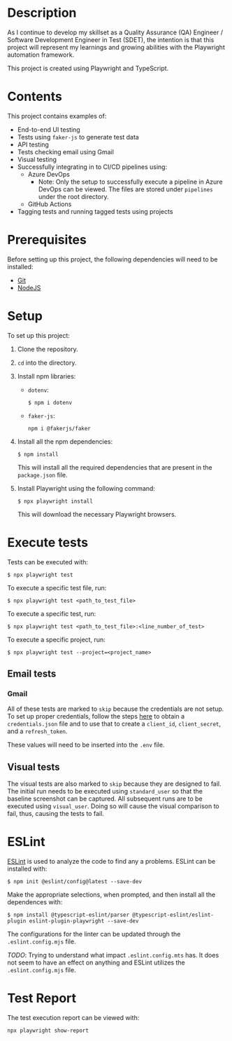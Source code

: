 # Description
As I continue to develop my skillset as a Quality Assurance (QA) Engineer / Software Development Engineer in Test (SDET), the intention is that this project will represent my learnings and growing abilities with the Playwright automation framework.

This project is created using Playwright and TypeScript.

# Contents
This project contains examples of:
* End-to-end UI testing
* Tests using `faker-js` to generate test data
* API testing
* Tests checking email using Gmail
* Visual testing
* Successfully integrating in to CI/CD pipelines using:
  * Azure DevOps
    * Note: Only the setup to successfully execute a pipeline in Azure DevOps can be viewed. The files are stored under `pipelines` under the root directory. 
  * GitHub Actions
* Tagging tests and running tagged tests using projects

# Prerequisites
Before setting up this project, the following dependencies will need to be installed:
* [Git](https://git-scm.com/)
* [NodeJS](https://nodejs.org/)

# Setup
To set up this project:
1. Clone the repository.
2. `cd` into the directory.
3. Install npm libraries:
   * `dotenv`:
     ```
     $ npm i dotenv
     ```
   * `faker-js`:
     ```
     npm i @fakerjs/faker
     ```
4. Install all the npm dependencies:
   ```
   $ npm install
   ```
   This will install all the required dependencies that are present in the `package.json` file.

5. Install Playwright using the following command:
   ```
   $ npx playwright install
   ```
   This will download the necessary Playwright browsers.

# Execute tests
Tests can be executed with:
```
$ npx playwright test
```

To execute a specific test file, run:
```
$ npx playwright test <path_to_test_file>
```

To execute a specific test, run:
```
$ npx playwright test <path_to_test_file>:<line_number_of_test>
```

To execute a specific project, run:
```
$ npx playwright test --project=<project_name>
```

## Email tests
### Gmail
All of these tests are marked to `skip` because the credentials are not setup. To set up proper credentials, follow the steps [here](https://hackernoon.com/how-to-read-gmail-emails-with-playwright) to obtain a `credentials.json` file and to use that to create a `client_id`, `client_secret`, and a `refresh_token`.

These values will need to be inserted into the `.env` file.

## Visual tests
The visual tests are also marked to `skip` because they are designed to fail. The initial run needs to be executed using `standard_user` so that the baseline screenshot can be captured. All subsequent runs are to be executed using `visual_user`. Doing so will cause the visual comparison to fail, thus, causing the tests to fail.

# ESLint
[ESLint](https://eslint.org/) is used to analyze the code to find any a problems. ESLint can be installed with:
```
$ npm init @eslint/config@latest --save-dev
```
Make the appropriate selections, when prompted, and then install all the dependences with:
```
$ npm install @typescript-eslint/parser @typescript-eslint/eslint-plugin eslint-plugin-playwright --save-dev
```

The configurations for the linter can be updated through the `.eslint.config.mjs` file.

_TODO_: Trying to understand what impact `.eslint.config.mts` has. It does not seem to have an effect on anything and ESLint utilizes the `.eslint.config.mjs` file. 

# Test Report
The test execution report can be viewed with:
```
npx playwright show-report
```
